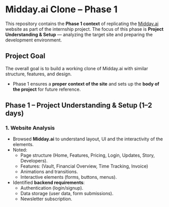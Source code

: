 # Midday.ai Clone – Phase 1 

This repository contains the **Phase 1 context** of replicating the [Midday.ai](https://midday.ai) website as part of the internship project. The focus of this phase is **Project Understanding & Setup** — analyzing the target site and preparing the development environment.  

## Project Goal  

The overall goal is to build a working clone of Midday.ai with similar structure, features, and design.  
- Phase 1 ensures a **proper context of the site** and sets up the **body of the project** for future reference.  

## Phase 1 – Project Understanding & Setup (1–2 days)  

### 1. Website Analysis  
- Browsed **Midday.ai** to understand layout, UI and the interactivity of the elements.  
- Noted:  
  - Page structure (Home, Features, Pricing, Login, Updates, Story, Developers).
  - Features: (Vault, Financial Overview, Time Tracking, Invoice)  
  - Animations and transitions.  
  - Interactive elements (forms, buttons, menus).  
- Identified **backend requirements**:
  - Authentication (login/signup).  
  - Data storage (user data, form submissions).  
  - Newsletter subscription.


